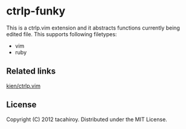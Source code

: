 ctrlp-funky
============

This is a ctrlp.vim extension and it abstracts functions currently being edited file.
This supports following filetypes:
* vim
* ruby


Related links
--------------

[kien/ctrlp.vim](https://github.com/kien/ctrlp.vim)

License
-------

Copyright (C) 2012 tacahiroy. Distributed under the MIT License.
